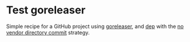# Test goreleaser

Simple recipe for a GitHub project using [goreleaser](https://github.com/goreleaser/goreleaser), and [dep](https://github.com/golang/dep) with the [no vendor directory commit](https://github.com/golang/dep/blob/master/docs/FAQ.md#should-i-commit-my-vendor-directory) strategy.
